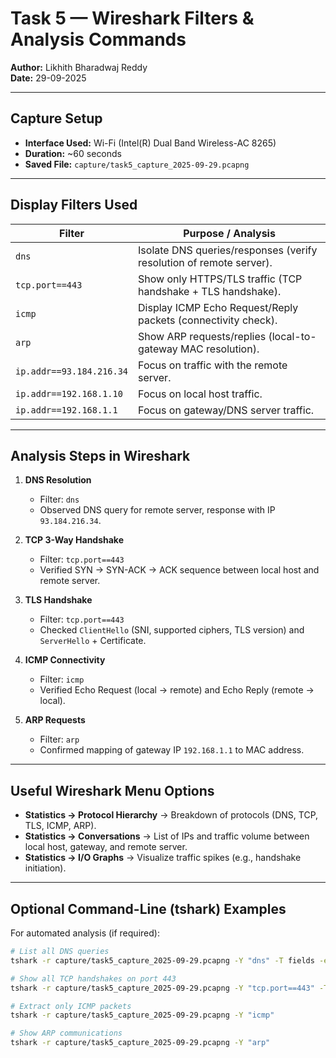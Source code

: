 # Task 5 — Wireshark Filters & Analysis Commands

**Author:** Likhith Bharadwaj Reddy  
**Date:** 29-09-2025  

---

## Capture Setup  

- **Interface Used:** Wi-Fi (Intel(R) Dual Band Wireless-AC 8265)  
- **Duration:** ~60 seconds  
- **Saved File:** `capture/task5_capture_2025-09-29.pcapng`  

---

## Display Filters Used  

| Filter | Purpose / Analysis |
|--------|--------------------|
| `dns` | Isolate DNS queries/responses (verify resolution of remote server). |
| `tcp.port==443` | Show only HTTPS/TLS traffic (TCP handshake + TLS handshake). |
| `icmp` | Display ICMP Echo Request/Reply packets (connectivity check). |
| `arp` | Show ARP requests/replies (local-to-gateway MAC resolution). |
| `ip.addr==93.184.216.34` | Focus on traffic with the remote server. |
| `ip.addr==192.168.1.10` | Focus on local host traffic. |
| `ip.addr==192.168.1.1` | Focus on gateway/DNS server traffic. |

---

## Analysis Steps in Wireshark  

1. **DNS Resolution**  
   - Filter: `dns`  
   - Observed DNS query for remote server, response with IP `93.184.216.34`.  

2. **TCP 3-Way Handshake**  
   - Filter: `tcp.port==443`  
   - Verified SYN → SYN-ACK → ACK sequence between local host and remote server.  

3. **TLS Handshake**  
   - Filter: `tcp.port==443`  
   - Checked `ClientHello` (SNI, supported ciphers, TLS version) and `ServerHello` + Certificate.  

4. **ICMP Connectivity**  
   - Filter: `icmp`  
   - Verified Echo Request (local → remote) and Echo Reply (remote → local).  

5. **ARP Requests**  
   - Filter: `arp`  
   - Confirmed mapping of gateway IP `192.168.1.1` to MAC address.  

---

## Useful Wireshark Menu Options  

- **Statistics → Protocol Hierarchy** → Breakdown of protocols (DNS, TCP, TLS, ICMP, ARP).  
- **Statistics → Conversations** → List of IPs and traffic volume between local host, gateway, and remote server.  
- **Statistics → I/O Graphs** → Visualize traffic spikes (e.g., handshake initiation).  

---

## Optional Command-Line (tshark) Examples  

For automated analysis (if required):  

```bash
# List all DNS queries
tshark -r capture/task5_capture_2025-09-29.pcapng -Y "dns" -T fields -e dns.qry.name

# Show all TCP handshakes on port 443
tshark -r capture/task5_capture_2025-09-29.pcapng -Y "tcp.port==443" -T fields -e ip.src -e ip.dst -e tcp.flags

# Extract only ICMP packets
tshark -r capture/task5_capture_2025-09-29.pcapng -Y "icmp"

# Show ARP communications
tshark -r capture/task5_capture_2025-09-29.pcapng -Y "arp"
